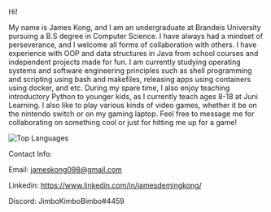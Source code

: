 Hi! 

My name is James Kong, and I am an undergraduate at Brandeis University pursuing a B.S degree in Computer Science. I have always had a mindset of perseverance, and I welcome all 
forms of collaboration with others. I have experience with OOP and data structures in Java from school courses and independent projects made for fun. I am currently studying operating systems and software 
engineering principles such as shell programming and scripting using bash and makefiles, releasing apps using containers using docker, and etc. During my spare time, I also enjoy teaching introductory 
Python to younger kids, as I currently teach ages 8-18 at Juni Learning. I also like to play various kinds of video games, whether it be on the nintendo switch or on my gaming laptop. Feel free
to message me for collaborating on something cool or just for hitting me up for a game!

![Top Languages](https://github-readme-stats.vercel.app/api/top-langs/?username=jameskong098&show_icons=true&theme=radical)

Contact Info:

Email: jameskong098@gmail.com

Linkedin: https://www.linkedin.com/in/jamesdemingkong/

Discord: JimboKimboBimbo#4459
